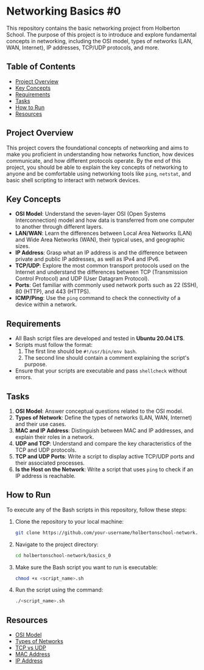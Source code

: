 
# Networking Basics #0

This repository contains the basic networking project from Holberton School. The purpose of this project is to introduce and explore fundamental concepts in networking, including the OSI model, types of networks (LAN, WAN, Internet), IP addresses, TCP/UDP protocols, and more.

## Table of Contents
- [Project Overview](#project-overview)
- [Key Concepts](#key-concepts)
- [Requirements](#requirements)
- [Tasks](#tasks)
- [How to Run](#how-to-run)
- [Resources](#resources)

## Project Overview
This project covers the foundational concepts of networking and aims to make you proficient in understanding how networks function, how devices communicate, and how different protocols operate. By the end of this project, you should be able to explain the key concepts of networking to anyone and be comfortable using networking tools like `ping`, `netstat`, and basic shell scripting to interact with network devices.

## Key Concepts
- **OSI Model**: Understand the seven-layer OSI (Open Systems Interconnection) model and how data is transferred from one computer to another through different layers.
- **LAN/WAN**: Learn the differences between Local Area Networks (LAN) and Wide Area Networks (WAN), their typical uses, and geographic sizes.
- **IP Address**: Grasp what an IP address is and the difference between private and public IP addresses, as well as IPv4 and IPv6.
- **TCP/UDP**: Explore the most common transport protocols used on the Internet and understand the differences between TCP (Transmission Control Protocol) and UDP (User Datagram Protocol).
- **Ports**: Get familiar with commonly used network ports such as 22 (SSH), 80 (HTTP), and 443 (HTTPS).
- **ICMP/Ping**: Use the `ping` command to check the connectivity of a device within a network.

## Requirements
- All Bash script files are developed and tested in **Ubuntu 20.04 LTS**.
- Scripts must follow the format:
  1. The first line should be `#!/usr/bin/env bash`.
  2. The second line should contain a comment explaining the script's purpose.
- Ensure that your scripts are executable and pass `shellcheck` without errors.

## Tasks
1. **OSI Model**: Answer conceptual questions related to the OSI model.
2. **Types of Network**: Define the types of networks (LAN, WAN, Internet) and their use cases.
3. **MAC and IP Address**: Distinguish between MAC and IP addresses, and explain their roles in a network.
4. **UDP and TCP**: Understand and compare the key characteristics of the TCP and UDP protocols.
5. **TCP and UDP Ports**: Write a script to display active TCP/UDP ports and their associated processes.
6. **Is the Host on the Network**: Write a script that uses `ping` to check if an IP address is reachable.

## How to Run
To execute any of the Bash scripts in this repository, follow these steps:
1. Clone the repository to your local machine:
   ```bash
   git clone https://github.com/your-username/holbertonschool-network.git
   ```
2. Navigate to the project directory:
   ```bash
   cd holbertonschool-network/basics_0
   ```
3. Make sure the Bash script you want to run is executable:
   ```bash
   chmod +x <script_name>.sh
   ```
4. Run the script using the command:
   ```bash
   ./<script_name>.sh
   ```

## Resources
- [OSI Model](https://www.geeksforgeeks.org/layers-of-osi-model/)
- [Types of Networks](https://www.techtarget.com/searchnetworking/definition/LAN)
- [TCP vs UDP](https://www.geeksforgeeks.org/difference-between-tcp-and-udp/)
- [MAC Address](https://www.webopedia.com/definitions/mac-address/)
- [IP Address](https://www.lifewire.com/what-is-an-ip-address-2625920)

